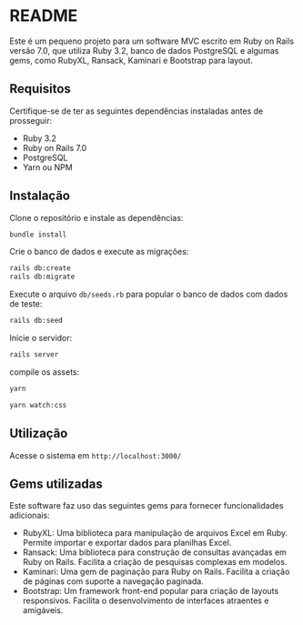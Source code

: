 # README

Este é um pequeno projeto para um software MVC escrito em Ruby on Rails versão 7.0, que utiliza Ruby 3.2, banco de dados PostgreSQL e algumas gems, como RubyXL, Ransack, Kaminari e Bootstrap para layout.

## Requisitos
Certifique-se de ter as seguintes dependências instaladas antes de prosseguir:

* Ruby 3.2
* Ruby on Rails 7.0
* PostgreSQL
* Yarn ou NPM

## Instalação
Clone o repositório e instale as dependências:

```bash
bundle install
```

Crie o banco de dados e execute as migrações:

```bash
rails db:create
rails db:migrate
```

Execute o arquivo `db/seeds.rb` para popular o banco de dados com dados de teste:

```bash
rails db:seed
```

Inicie o servidor:

```bash
rails server
```

compile os assets:

```bash
yarn
```

```bash
yarn watch:css
```

## Utilização

Acesse o sistema em `http://localhost:3000/`

## Gems utilizadas

Este software faz uso das seguintes gems para fornecer funcionalidades adicionais:

* RubyXL: Uma biblioteca para manipulação de arquivos Excel em Ruby. Permite importar e exportar dados para planilhas Excel.
* Ransack: Uma biblioteca para construção de consultas avançadas em Ruby on Rails. Facilita a criação de pesquisas complexas em modelos.
* Kaminari: Uma gem de paginação para Ruby on Rails. Facilita a criação de páginas com suporte a navegação paginada.
* Bootstrap: Um framework front-end popular para criação de layouts responsivos. Facilita o desenvolvimento de interfaces atraentes e amigáveis.
